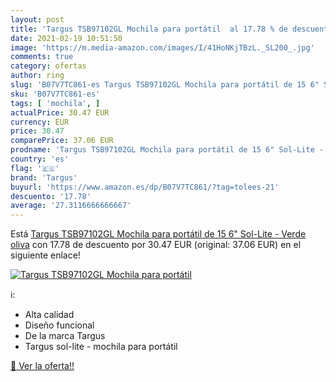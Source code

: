 ```yaml
---
layout: post
title: 'Targus TSB97102GL Mochila para portátil  al 17.78 % de descuento'
date: 2021-02-19 10:51:50
image: 'https://m.media-amazon.com/images/I/41HoNKjTBzL._SL200_.jpg'
comments: true
category: ofertas
author: ring
slug: 'B07V7TC861-es Targus TSB97102GL Mochila para portátil de 15 6" Sol-Lite...'
sku: 'B07V7TC861-es'
tags: [ 'mochila', ]
actualPrice: 30.47 EUR
currency: EUR
price: 30.47
comparePrice: 37.06 EUR
prodname: 'Targus TSB97102GL Mochila para portátil de 15 6" Sol-Lite - Verde oliva'
country: 'es'
flag: '🇪🇸'
brand: 'Targus'
buyurl: 'https://www.amazon.es/dp/B07V7TC861/?tag=tolees-21'
descuento: '17.78'
average: '27.3116666666667'
---
```


Está [Targus TSB97102GL Mochila para portátil de 15 6" Sol-Lite - Verde oliva](https://www.amazon.es/dp/B07V7TC861/?tag=tolees-21) con 17.78 de descuento por 30.47 EUR (original: 37.06 EUR) en el siguiente enlace!

[![Targus TSB97102GL Mochila para portátil ](https://m.media-amazon.com/images/I/41HoNKjTBzL._SL200_.jpg)](https://www.amazon.es/dp/B07V7TC861/?tag=tolees-21)

ℹ️:

- Alta calidad
- Diseño funcional
- De la marca Targus
- Targus sol-lite - mochila para portátil

[🛒 Ver la oferta!!](https://www.amazon.es/dp/B07V7TC861/?tag=tolees-21)
